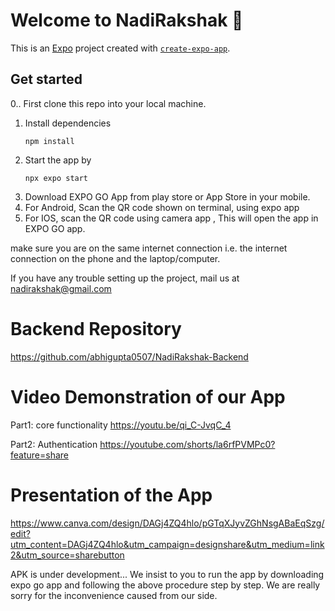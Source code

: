 # Welcome to NadiRakshak 👋

This is an [Expo](https://expo.dev) project created with [`create-expo-app`](https://www.npmjs.com/package/create-expo-app).

## Get started
0.. First clone this repo into your local machine.

1. Install dependencies
   ```
   npm install
   ```
2. Start the app by
   ```
   npx expo start
   ```
4. Download EXPO GO App from play store or App Store in your mobile.
5. For Android, Scan the QR code shown on terminal, using expo app
6. For IOS, scan the QR code using camera app , This will open the app in EXPO GO app.

make sure you are on the same internet connection i.e. the internet connection on the phone and the laptop/computer.

If you have any trouble setting up the project, mail us at nadirakshak@gmail.com

# Backend Repository
https://github.com/abhigupta0507/NadiRakshak-Backend

# Video Demonstration of our App
Part1: core functionality
https://youtu.be/qi_C-JvqC_4

Part2: Authentication
https://youtube.com/shorts/la6rfPVMPc0?feature=share

# Presentation of the App
https://www.canva.com/design/DAGj4ZQ4hlo/pGTqXJyvZGhNsgABaEqSzg/edit?utm_content=DAGj4ZQ4hlo&utm_campaign=designshare&utm_medium=link2&utm_source=sharebutton

APK is under development...
We insist to you to run the app by downloading expo go app and following the above procedure step by step.
We are really sorry for the inconvenience caused from our side.

